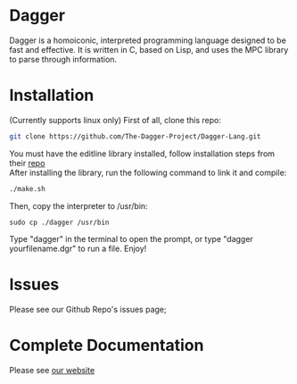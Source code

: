 # Dagger
Dagger is a homoiconic, interpreted programming language designed to be fast and effective. It is written in C, based on Lisp, and uses the MPC library to parse through information.

# Installation
(Currently supports linux only)
First of all, clone this repo:
```bash
git clone https://github.com/The-Dagger-Project/Dagger-Lang.git
```
You must have the editline library installed, follow installation steps from their [repo](https://github.com/troglobit/editline) <br>
After installing the library, run the following command to link it and compile:
```bash
./make.sh
```
Then, copy the interpreter to /usr/bin: 
```
sudo cp ./dagger /usr/bin
```
Type "dagger" in the terminal to open the prompt, or type "dagger yourfilename.dgr" to run a file.
Enjoy!

# Issues
Please see our Github Repo's issues page;

# Complete Documentation
Please see [our website](https://the-dagger-project.github.io/pages/dagger-lang-docs.html)